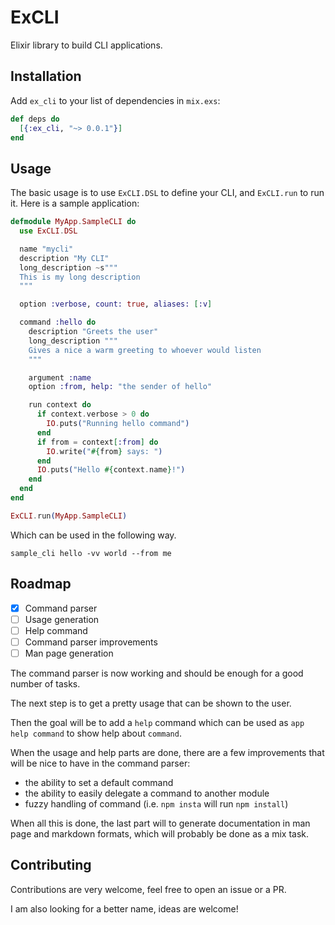 # ExCLI

Elixir library to build CLI applications.

## Installation

Add `ex_cli` to your list of dependencies in `mix.exs`:

```elixir
def deps do
  [{:ex_cli, "~> 0.0.1"}]
end
```

## Usage

The basic usage is to use `ExCLI.DSL` to define your CLI, and `ExCLI.run` to run it.
Here is a sample application:


```elixir
defmodule MyApp.SampleCLI do
  use ExCLI.DSL

  name "mycli"
  description "My CLI"
  long_description ~s"""
  This is my long description
  """

  option :verbose, count: true, aliases: [:v]

  command :hello do
    description "Greets the user"
    long_description """
    Gives a nice a warm greeting to whoever would listen
    """

    argument :name
    option :from, help: "the sender of hello"

    run context do
      if context.verbose > 0 do
        IO.puts("Running hello command")
      end
      if from = context[:from] do
        IO.write("#{from} says: ")
      end
      IO.puts("Hello #{context.name}!")
    end
  end
end

ExCLI.run(MyApp.SampleCLI)
```

Which can be used in the following way.

```
sample_cli hello -vv world --from me
```

## Roadmap

  * [x] Command parser
  * [ ] Usage generation
  * [ ] Help command
  * [ ] Command parser improvements
  * [ ] Man page generation

The command parser is now working and should be enough for a good number of tasks.

The next step is to get a pretty usage that can be shown to the user.

Then the goal will be to add a `help` command which can be used as `app help command` to show help about `command`.

When the usage and help parts are done, there are a few improvements that will be nice to have in the command parser:

  * the ability to set a default command
  * the ability to easily delegate a command to another module
  * fuzzy handling of command (i.e. `npm insta` will run `npm install`)

When all this is done, the last part will to generate documentation in man page and markdown formats, which will probably be done as a mix task.

## Contributing

Contributions are very welcome, feel free to open an issue or a PR.

I am also looking for a better name, ideas are welcome!
